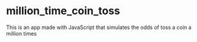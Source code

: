 # million_time_coin_toss
This is an app made with JavaScript that simulates the odds of toss a coin a million times
